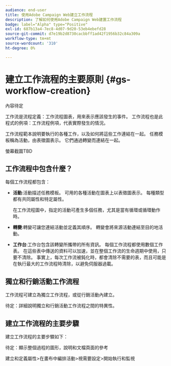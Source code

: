 ```yaml
---
audience: end-user
title: 使用Adobe Campaign Web建立工作流程
description: 了解如何使用Adobe Campaign Web建置工作流程
badge: label="Alpha" type="Positive"
exl-id: 687b13a4-7ec8-4d07-9d20-53eb4ebefd28
source-git-commit: d7e19b2d8730cacbbff1ad42f1956b32c84a309a
workflow-type: tm+mt
source-wordcount: '310'
ht-degree: 0%

---
```



# 建立工作流程的主要原則 {#gs-workflow-creation}

內容待定

工作流是流程定義：工作流程圖表，用來表示應該發生的事件。 工作流程也是此程式的例項：工作流程例項，代表實際發生的情況。

工作流程範本說明要執行的各種工作，以及如何將這些工作連結在一起。 任務模板稱為活動，由表徵圖表示。 它們通過轉變而連結在一起。

螢幕截圖TBD

## 工作流程中包含什麼？

每個工作流程都包含：

* **活動**:活動描述任務模板。 可用的各種活動在圖表上以表徵圖表示。 每種類型都有共同屬性和特定屬性。

   在工作流程圖中，指定的活動可產生多個任務，尤其是當有循環或循環動作時。

* **轉變**:轉變可讓您連結活動並定義其順序。 轉變會將來源活動連結至目的地活動。

* **工作台**:工作台包含該轉變所攜帶的所有資訊。 每個工作流程都使用數個工作表。 在這些表中傳送的資料可以加速，並在整個工作流的生命週期中使用，只要不清除。 事實上，每次工作流被鈍化時，都會清除不需要的表，而且可能是在執行最大的工作流程時清除，以避免伺服器過載。

## 獨立和行銷活動工作流程

工作流程可建立為獨立工作流程，或從行銷活動內建立。

待定：詳細說明獨立和行銷活動工作流程之間的特異性。

## 建立工作流程的主要步驟

建立工作流程的主要步驟如下：

待定：顯示整個過程的圖形，說明和文檔頁面的參考

建立和定義屬性>在畫布中編排活動>視需要設定>開始執行和監視